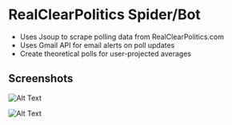 # RealClearPolitics Spider/Bot

- Uses Jsoup to scrape polling data from RealClearPolitics.com
- Uses Gmail API for email alerts on poll updates
- Create theoretical polls for user-projected averages
  
## Screenshots
![Alt Text](https://images2.imgbox.com/7e/ca/VmbhViDw_o.png)  
  
![Alt Text](https://images2.imgbox.com/80/3b/SyoiEyEV_o.png)  
